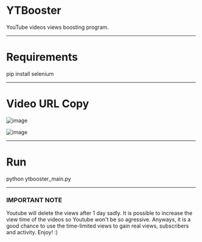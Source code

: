 # YTBooster
YouTube videos views boosting program.
________________________________________
# Requirements
pip install selenium
________________________________________
# Video URL Copy
![image](https://github.com/Gavriel770U/YTBooster/assets/71229809/011e2a5f-d4a9-4e0a-a80b-f7e926fb0a4b)

![image](https://github.com/Gavriel770U/YTBooster/assets/71229809/0ae3275e-e174-46b9-946f-583b226fb722)
________________________________________
# Run
python ytbooster_main.py
________________________________________
### IMPORTANT NOTE
Youtube will delete the views after 1 day sadly. 
It is possible to increase the view time of the videos so Youtube won't be so agressive.
Anyways, it is a good chance to use the time-limited views to gain real views, subscribers and activity.
Enjoy! :)
